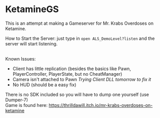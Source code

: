 # KetamineGS
This is an attempt at making a Gameserver for Mr. Krabs Overdoses on Ketamine.<br>

How to Start the Server:
just type in `open ALS_DemoLevel?listen` and the server will start listening.<br><br>

Known Issues:<br>
- Client has little replication (besides the basics like Pawn, PlayerController, PlayerState, but no CheatManager)<br>
- Camera isn't attached to Pawn *Trying Client DLL tomorrow to fix it*<br>
- No HUD (should be a easy fix)

There is no SDK included so you will have to dump one yourself (use Dumper-7)<br>
Game is found here: https://thrilldawill.itch.io/mr-krabs-overdoses-on-ketamine
